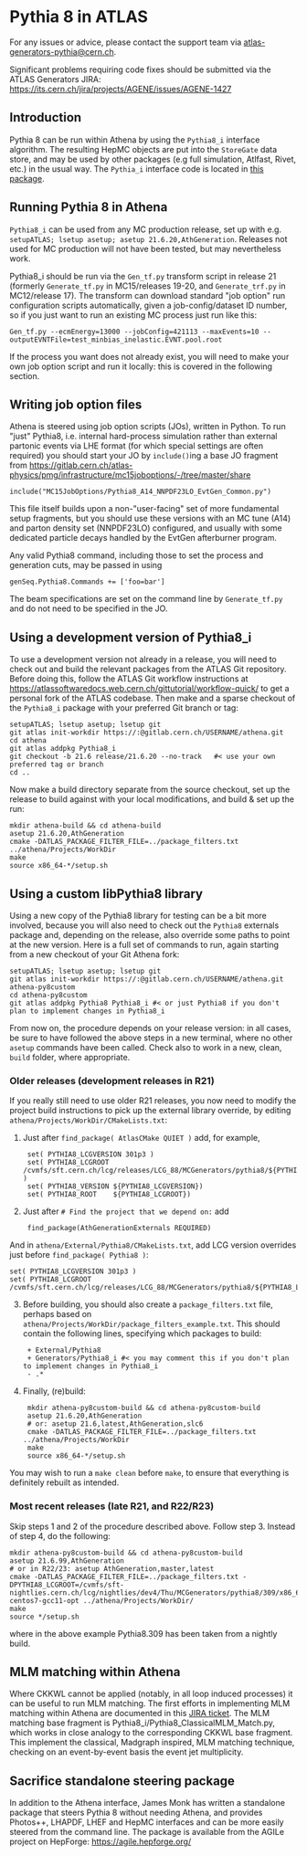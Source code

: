 # Pythia 8 in ATLAS

For any issues or advice, please contact the support team via atlas-generators-pythia@cern.ch.

Significant problems requiring code fixes should be submitted via the ATLAS
Generators JIRA: https://its.cern.ch/jira/projects/AGENE/issues/AGENE-1427


## Introduction

Pythia 8 can be run within Athena by using the `Pythia8_i` interface algorithm.
The resulting HepMC objects are put into the `StoreGate` data store, and may be
used by other packages (e.g full simulation, Atlfast, Rivet, etc.) in the usual
way. The `Pythia_i` interface code is located in [this
package](https://gitlab.cern.ch/atlas/athena/tree/21.6/Generators/Pythia8_i).


## Running Pythia 8 in Athena

`Pythia8_i` can be used from any MC production release, set up with
e.g. `setupATLAS; lsetup asetup; asetup 21.6.20,AthGeneration`.  Releases not
used for MC production will not have been tested, but may nevertheless work.

Pythia8_i should be run via the `Gen_tf.py` transform script in release 21
(formerly `Generate_tf.py` in MC15/releases 19-20, and `Generate_trf.py` in
MC12/release 17).  The transform can download standard "job option" run
configuration scripts automatically, given a job-config/dataset ID number, so if
you just want to run an existing MC process just run like this:

    Gen_tf.py --ecmEnergy=13000 --jobConfig=421113 --maxEvents=10 --outputEVNTFile=test_minbias_inelastic.EVNT.pool.root

If the process you want does not already exist, you will need to make your own
job option script and run it locally: this is covered in the following section.


## Writing job option files

Athena is steered using job option scripts (JOs), written in Python. To run
"just" Pythia8, i.e. internal hard-process simulation rather than external
partonic events via LHE format (for which special settings are often required)
you should start your JO by `include()`ing a base JO fragment from
https://gitlab.cern.ch/atlas-physics/pmg/infrastructure/mc15joboptions/-/tree/master/share

    include("MC15JobOptions/Pythia8_A14_NNPDF23LO_EvtGen_Common.py")

This file itself builds upon a non-"user-facing" set of more fundamental setup
fragments, but you should use these versions with an MC tune (A14) and parton
density set (NNPDF23LO) configured, and usually with some dedicated particle
decays handled by the EvtGen afterburner program.

Any valid Pythia8 command, including those to set the process and generation cuts, may be passed in using

    genSeq.Pythia8.Commands += ['foo=bar']

The beam specifications are set on the command line by `Generate_tf.py` and do not need to be specified in the JO.


## Using a development version of Pythia8_i

To use a development version not already in a release, you will need to check
out and build the relevant packages from the ATLAS Git repository. Before doing
this, follow the ATLAS Git workflow instructions at
https://atlassoftwaredocs.web.cern.ch/gittutorial/workflow-quick/ to get a
personal fork of the ATLAS codebase. Then make and a sparse checkout of the
`Pythia8_i` package with your preferred Git branch or tag:

    setupATLAS; lsetup asetup; lsetup git
    git atlas init-workdir https://:@gitlab.cern.ch/USERNAME/athena.git
    cd athena
    git atlas addpkg Pythia8_i
    git checkout -b 21.6 release/21.6.20 --no-track   #< use your own preferred tag or branch
    cd ..

Now make a build directory separate from the source checkout, set up the release
to build against with your local modifications, and build & set up the run:

    mkdir athena-build && cd athena-build
    asetup 21.6.20,AthGeneration
    cmake -DATLAS_PACKAGE_FILTER_FILE=../package_filters.txt ../athena/Projects/WorkDir
    make
    source x86_64-*/setup.sh


## Using a custom libPythia8 library

Using a new copy of the Pythia8 library for testing can be a bit more involved,
because you will also need to check out the `Pythia8` externals package and, depending on the release, also
override some paths to point at the new version. Here is a full set of commands
to run, again starting from a new checkout of your Git
Athena fork:

    setupATLAS; lsetup asetup; lsetup git
    git atlas init-workdir https://:@gitlab.cern.ch/USERNAME/athena.git athena-py8custom
    cd athena-py8custom
    git atlas addpkg Pythia8 Pythia8_i #< or just Pythia8 if you don't plan to implement changes in Pythia8_i

From now on, the procedure depends on your release version: in all cases, be sure to have followed the above steps in a new terminal, where no other `asetup` commands have been called. Check also to work in a new, clean, `build` folder, where appropriate.

### Older releases (development releases in R21)

If you really still need to use older R21 releases, you now need to modify the project build instructions to pick up the external
library override, by editing `athena/Projects/WorkDir/CMakeLists.txt`:

1. Just after `find_package( AtlasCMake QUIET )` add, for example,

        set( PYTHIA8_LCGVERSION 301p3 )
        set( PYTHIA8_LCGROOT  /cvmfs/sft.cern.ch/lcg/releases/LCG_88/MCGenerators/pythia8/${PYTHIA8_LCGVERSION}/${LCG_PLATFORM} )
        set( PYTHIA8_VERSION ${PYTHIA8_LCGVERSION})
        set( PYTHIA8_ROOT    ${PYTHIA8_LCGROOT})

2. Just after `# Find the project that we depend on:` add

        find_package(AthGenerationExternals REQUIRED)

And in `athena/External/Pythia8/CMakeLists.txt`, add LCG version overrides just
before `find_package( Pythia8 )`:

    set( PYTHIA8_LCGVERSION 301p3 )
    set( PYTHIA8_LCGROOT /cvmfs/sft.cern.ch/lcg/releases/LCG_88/MCGenerators/pythia8/${PYTHIA8_LCGVERSION}/${LCG_PLATFORM})

3. Before building, you should also create a `package_filters.txt` file, perhaps
based on `athena/Projects/WorkDir/package_filters_example.txt`. This should contain the
following lines, specifying which packages to build:

        + External/Pythia8
        + Generators/Pythia8_i #< you may comment this if you don't plan to implement changes in Pythia8_i
        - .*

4. Finally, (re)build:

        mkdir athena-py8custom-build && cd athena-py8custom-build
        asetup 21.6.20,AthGeneration
        # or: asetup 21.6,latest,AthGeneration,slc6
        cmake -DATLAS_PACKAGE_FILTER_FILE=../package_filters.txt ../athena/Projects/WorkDir
        make
        source x86_64-*/setup.sh

You may wish to run a `make clean` before `make`, to ensure that everything is
definitely rebuilt as intended.

### Most recent releases (late R21, and R22/R23)
Skip steps 1 and 2 of the procedure described above. Follow step 3. Instead of step 4, do the following:

    mkdir athena-py8custom-build && cd athena-py8custom-build
    asetup 21.6.99,AthGeneration
    # or in R22/23: asetup AthGeneration,master,latest
    cmake -DATLAS_PACKAGE_FILTER_FILE=../package_filters.txt -DPYTHIA8_LCGROOT=/cvmfs/sft-nightlies.cern.ch/lcg/nightlies/dev4/Thu/MCGenerators/pythia8/309/x86_64-centos7-gcc11-opt ../athena/Projects/WorkDir/
    make
    source */setup.sh


where in the above example Pythia8.309 has been taken from a nightly build.

## MLM matching within Athena
Where CKKWL cannot be applied (notably, in all loop induced processes) it can be useful to run MLM matching.
The first efforts in implementing MLM matching within Athena are documented in this [JIRA ticket](https://its.cern.ch/jira/browse/AGENE-1879).
The MLM matching base fragment is Pythia8_i/Pythia8_ClassicalMLM_Match.py, which works in close analogy to the corresponding CKKWL base fragment.
This implement the classical, Madgraph inspired, MLM matching technique,  checking on an event-by-event basis the event jet multiplicity.

## Sacrifice standalone steering package

In addition to the Athena interface, James Monk has written a standalone package
that steers Pythia 8 without needing Athena, and provides Photos++, LHAPDF, LHEF
and HepMC interfaces and can be more easily steered from the command line.  The
package is available from the AGILe project on HepForge: https://agile.hepforge.org/

